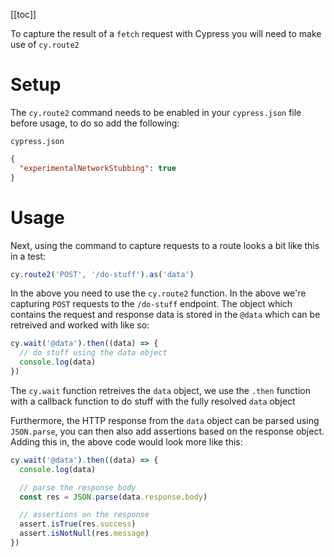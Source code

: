 [[toc]]

To capture the result of a `fetch` request with Cypress you will need to make use of `cy.route2`

# Setup

The `cy.route2` command needs to be enabled in your `cypress.json` file before usage, to do so add the following:

`cypress.json`

```json
{
  "experimentalNetworkStubbing": true
}
```

# Usage

Next, using the command to capture requests to a route looks a bit like this in a test:

```js
cy.route2('POST', '/do-stuff').as('data')
```

In the above you need to use the `cy.route2` function. In the above we're capturing `POST` requests to the `/do-stuff` endpoint. The object which contains the request and response data is stored in the `@data` which can be retreived and worked with like so:

```js
cy.wait('@data').then((data) => {
  // do stuff using the data object
  console.log(data)
})
```

The `cy.wait` function retreives the `data` object, we use the `.then` function with a callback function to do stuff with the fully resolved `data` object

Furthermore, the HTTP response from the `data` object can be parsed using `JSON.parse`, you can then also add assertions based on the response object. Adding this in, the above code would look more like this:

```js
cy.wait('@data').then((data) => {
  console.log(data)

  // parse the response body
  const res = JSON.parse(data.response.body)

  // assertions on the response
  assert.isTrue(res.success)
  assert.isNotNull(res.message)
})
```
